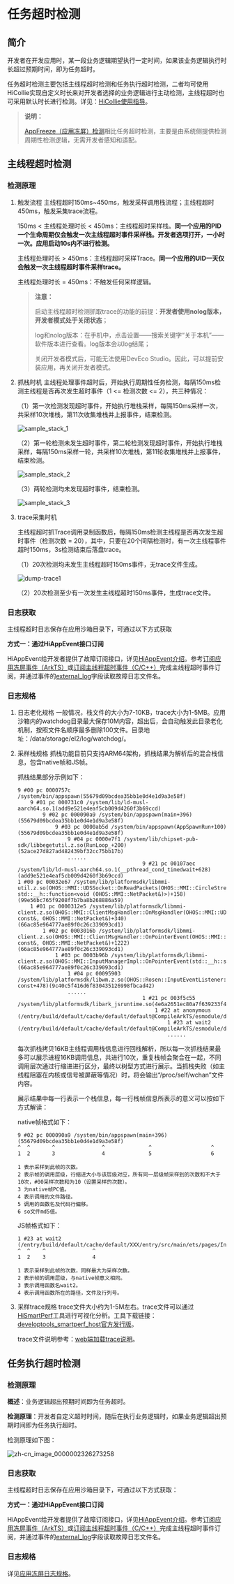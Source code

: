 # 任务超时检测

<!--Kit: Performance Analysis Kit-->
<!--Subsystem: HiviewDFX-->
<!--Owner: @rr_cn-->
<!--Designer: @peterhuangyu-->
<!--Tester: @gcw_KuLfPSbe-->
<!--Adviser: @foryourself-->

## 简介

开发者在开发应用时，某一段业务逻辑期望执行一定时间，如果该业务逻辑执行时长超过预期时间，即为任务超时。

任务超时检测主要包括主线程超时检测和任务执行超时检测，二者均可使用HiCollie实现自定义时长来对开发者选择的业务逻辑进行主动检测，主线程超时也可采用默认时长进行检测。详见：[HiCollie使用指导](hicollie-guidelines-ndk.md)。

> **说明：**
>
> [AppFreeze（应用冻屏）检测](appfreeze-guidelines.md)相比任务超时检测，主要是由系统侧提供检测周期性检测逻辑，无需开发者感知和适配。

## 主线程超时检测

### 检测原理

1. 触发流程
   主线程超时150ms~450ms，触发采样调用栈流程；主线程超时450ms，触发采集trace流程。

   150ms &lt; 主线程处理时长 &lt; 450ms：主线程超时采样栈。**同一个应用的PID一个生命周期仅会触发一次主线程超时事件采样栈。开发者选项打开，一小时一次。应用启动10s内不进行检测。**

   主线程处理时长 > 450ms：主线程超时采样Trace。**同一个应用的UID一天仅会触发一次主线程超时事件采样trace。**

   主线程处理时长 = 450ms：不触发任何采样逻辑。

   > **注意：**
   >
   > 启动主线程超时检测抓取trace的功能的前提：**开发者使用nolog版本，开发者模式处于关闭状态**；
   >
   > log和nolog版本：在手机中，点击设置——搜索关键字“关于本机”——软件版本进行查看。log版本会以log结尾；
   >
   > 关闭开发者模式后，可能无法使用DevEco Studio。因此，可以提前安装应用，再关闭开发者模式。

2. 抓栈时机
   主线程处理事件超时后，开始执行周期性任务检测，每隔150ms检测主线程是否再次发生超时事件（1 &lt;= 检测次数 &lt;= 2），共三种情况：

   （1）第一次检测发现超时事件，开始执行堆栈采样，每隔150ms采样一次，共采样10次堆栈，第11次收集堆栈并上报事件，结束检测。

   ![sample_stack_1](figures/sample_stack_1.png)

   （2）第一轮检测未发生超时事件，第二轮检测发现超时事件，开始执行堆栈采样，每隔150ms采样一轮，共采样10次堆栈，第11轮收集堆栈并上报事件，结束检测。

   ![sample_stack_2](figures/sample_stack_2.png)

   （3）两轮检测均未发现超时事件，结束检测。

   ![sample_stack_3](figures/sample_stack_3.png)

3. trace采集时机

   主线程超时抓Trace调用录制函数后，每隔150ms检测主线程是否再次发生超时事件（检测次数 = 20），其中，只要在20个间隔检测时，有一次主线程事件超时150ms，3s检测结束后落盘trace。

   （1）20次检测均未发生主线程超时150ms事件，无trace文件生成。

   ![dump-trace1](figures/dump-trace1.PNG)

   （2）20次检测至少有一次发生主线程超时150ms事件，生成trace文件。

### 日志获取

主线程超时日志保存在应用沙箱目录下，可通过以下方式获取

**方式一：通过HiAppEvent接口订阅**

HiAppEvent给开发者提供了故障订阅接口，详见[HiAppEvent介绍](hiappevent-intro.md)。参考[订阅应用冻屏事件（ArkTS）](hiappevent-watcher-mainthreadjank-events-arkts.md)或[订阅主线程超时事件（C/C++）](hiappevent-watcher-mainthreadjank-events-ndk.md)完成主线程超时事件订阅，并通过事件的[external_log](hiappevent-watcher-crash-events.md#事件字段说明)字段读取故障日志文件名。

### 日志规格

1. 日志老化规格
   一般情况，栈文件的大小为7-10KB，trace大小为1-5MB。应用沙箱内的watchdog目录最大保存10M内容，超出后，会自动触发此目录老化机制，按照文件名顺序最多删除100文件。目录地址：/data/storage/el2/log/watchdog/。

2. 采样栈规格
   抓栈功能目前只支持ARM64架构，抓栈结果为解析后的混合栈信息，包含native帧和JS帧。

   抓栈结果部分示例如下：

   ```text
   9 #00 pc 0000757c /system/bin/appspawn(55679d09bcdea35bb1e0d4e1d9a3e58f)
       9 #01 pc 000731c0 /system/lib/ld-musl-aarch64.so.1(add9e521e4eaf5cb009d4260f3b69ccd)
           9 #02 pc 000090a9 /system/bin/appspawn(main+396)(55679d09bcdea35bb1e0d4e1d9a3e58f)
               9 #03 pc 0000ab5d /system/bin/appspawn(AppSpawnRun+100)(55679d09bcdea35bb1e0d4e1d9a3e58f)
                   9 #04 pc 0000e7f1 /system/lib/chipset-pub-sdk/libbegetutil.z.so(RunLoop_+200)(52ace27d827ad482439bf32cc75bb17b)
                   ......
                                           9 #21 pc 00107aec /system/lib/ld-musl-aarch64.so.1(__pthread_cond_timedwait+628)(add9e521e4eaf5cb009d4260f3b69ccd)
   1 #00 pc 00032e67 /system/lib/platformsdk/libmmi-util.z.so(OHOS::MMI::UDSSocket::OnReadPackets(OHOS::MMI::CircleStreamBuffer&, std::__h::function<void (OHOS::MMI::NetPacket&)>)+158)(99e56bc765f9208f7b7ba8b268886a59)
       1 #01 pc 0000312e5 /system/lib/platformsdk/libmmi-client.z.so(OHOS::MMI::ClientMsgHandler::OnMsgHandler(OHOS::MMI::UDSClient const&, OHOS::MMI::NetPacket&)+340)(66ac85e964777ae89f0c26c339093cd1)
           1 #02 pc 0003016b /system/lib/platformsdk/libmmi-client.z.so(OHOS::MMI::ClientMsgHandler::OnPointerEvent(OHOS::MMI::UDSClient const&, OHOS::MMI::NetPacket&)+1222)(66ac85e964777ae89f0c26c339093cd1)
               1 #03 pc 0003b96b /system/lib/platformsdk/libmmi-client.z.so(OHOS::MMI::InputManagerImpl::OnPointerEvent(std::__h::shared_ptr<OHOS::MMI::PointerEvent>)+1370)(66ac85e964777ae89f0c26c339093cd1)
                   1 #04 pc 00095903 /system/lib/platformsdk/libwm.z.so(OHOS::Rosen::InputEventListener::OnInputEvent(std::__h::shared_ptr<OHOS::MMI::PointerEvent>) const+478)(9c40c5f416d6f830435126998fbcad42)
                   ......
                                           1 #21 pc 003f5c55 /system/lib/platformsdk/libark_jsruntime.so(4e6a2651ec80a7f639233f414d6486fe)
                                               1 #22 at anonymous (/entry/build/default/cache/default/default@CompileArkTS/esmodule/debug/entry/src/main/ets/pages/Index.js:67:17)
                                                   1 #23 at wait2 (/entry/build/default/cache/default/default@CompileArkTS/esmodule/debug/entry/src/main/ets/pages/Index.js:16:12)
                                                   ......
   ```

   每次抓栈拷贝16KB主线程调用栈信息进行回栈解析，所以每一次抓栈结果最多可以展示进程16KB调用信息，共进行10次，重复栈帧会聚合在一起，不同调用层次通过行缩进进行区分，最终以树型方式进行展示。当抓栈失败（如主线程阻塞在内核或信号被屏蔽等情况）时，将会输出“/proc/self/wchan”文件内容。

   展示结果中每一行表示一个栈信息，每一行栈帧信息所表示的意义可以按如下方式解读：

   native帧格式如下：

   ```text
   9 #02 pc 000090a9 /system/bin/appspawn(main+396)(55679d09bcdea35bb1e0d4e1d9a3e58f)
   ^  ^       ^               ^              ^                   ^ 
   1  2       3               4              5                   6
   
   1 表示采样到此帧的次数。
   2 表示帧的调用层级，行缩进大小与该层级对应，所有同一层级帧采样到的次数和不大于10次，#00采样次数和为10（设置采样的次数）。
   3 为native帧PC值。
   4 表示调用的文件路径。
   5 调用的函数名及代码行偏移。
   6 so文件md5值。
   ```

   JS帧格式如下：

   ```text
   1 #23 at wait2 (/entry/build/default/cache/default/XXX/entry/src/main/ets/pages/Index.js:16:12)
   ^  ^    ^               ^
   1  2    3               4
   
   1 表示采样到此帧的次数，同样最大为采样次数。
   2 表示帧的调用层级，与native帧意义相同。
   3 表示调用函数名wait2。
   4 表示调用函数所在的路径，文件及行列号。
   ```

3. 采样trace规格
   trace文件大小约为1-5M左右。trace文件可以通过[HiSmartPerf](https://gitee.com/openharmony/developtools_smartperf_host)工具进行可视化分析。工具下载链接：[developtools_smartperf_host官方发行版](https://gitee.com/openharmony/developtools_smartperf_host/releases)。

   trace文件说明参考：[web端加载trace说明](https://gitee.com/openharmony/developtools_smartperf_host/blob/master/smartperf_host/ide/src/doc/md/quickstart_systemtrace.md)。

## 任务执行超时检测

### 检测原理

**概述**：业务逻辑超出预期时间即为任务超时。

**检测原理**：开发者自定义超时时间，随后在执行业务逻辑时，如果业务逻辑超出预期时间即为任务执行超时。

检测原理如下图：

![zh-cn_image_0000002326273258](figures/zh-cn_image_0000002326273258.png)

### 日志获取

主线程超时日志保存在应用沙箱目录下，可通过以下方式获取：

**方式一：通过HiAppEvent接口订阅**

HiAppEvent给开发者提供了故障订阅接口，详见[HiAppEvent介绍](hiappevent-intro.md)。参考[订阅应用冻屏事件（ArkTS）](hiappevent-watcher-mainthreadjank-events-arkts.md)或[订阅主线程超时事件（C/C++）](hiappevent-watcher-mainthreadjank-events-ndk.md)完成主线程超时事件订阅，并通过事件的[external_log](hiappevent-watcher-crash-events.md#事件字段说明)字段读取故障日志文件名。

### 日志规格

详见[应用冻屏日志规格](appfreeze-guidelines.md#日志规格)。
